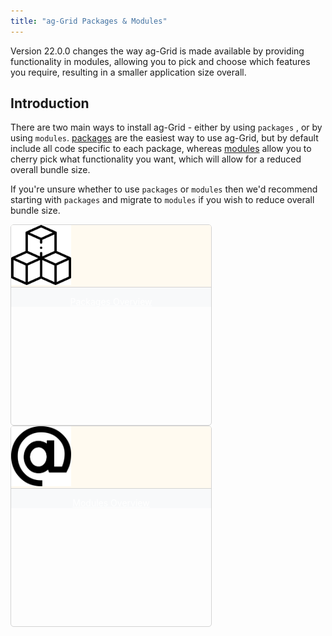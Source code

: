 ```yaml
---
title: "ag-Grid Packages & Modules"
---
```


Version 22.0.0 changes the way ag-Grid is made available by providing functionality in modules, allowing you to pick and choose which features you require, resulting in a smaller application size overall.

## Introduction

There are two main ways to install ag-Grid - either by using `packages` , or by using `modules`. [packages](../grid-packages) are the easiest way to use ag-Grid, but by default include all code specific to each package, whereas [modules](../grid-modules) allow you to cherry pick what functionality you want, which will allow for a reduced overall bundle size.

If you're unsure whether to use `packages` or `modules` then we'd recommend starting with `packages` and migrate to `modules` if you wish to reduce overall bundle size.


<div class="d-flex justify-content-around" style="height: 20rem;">
    <div class="d-flex flex-column" style="max-width: 20rem; min-width: 10rem; height: 20rem; border: 1px solid lightgray; border-radius: 5px; overflow: hidden;">
        <div class="flex-grow-1 d-flex justify-content-center p-4" style="background-color: #fffaf0;">
            <a class="d-flex align-items-center" href="../grid-packages/"><img src="resources/packages.svg" style="width: 100%; max-width: 6rem;" alt="Grid Packages Overview" /></a>
        </div>
        <div class="p-2" style="border-top: 1px solid lightgray; background-color: #f8f9fa; text-align: center;">
            <p class="mb-0 btn btn-primary"><a href="../grid-packages/" style="color: white">Packages Overview</a></p>
        </div>
    </div>
    <div class="d-flex flex-column" style="max-width: 20rem; min-width: 10rem; height: 20rem; border: 1px solid lightgray; border-radius: 5px; overflow: hidden;">
        <div class="flex-grow-1 d-flex justify-content-center p-4" style="background-color: #fffaf0;">
            <a class="d-flex align-items-center" href="../grid-packages/"><img src="resources/modules.svg" style="width: 100%; max-width: 6rem;" alt="Grid Modules Overview"/></a>
        </div>
        <div class="p-2" style="border-top: 1px solid lightgray; background-color: #f8f9fa; text-align: center;">
            <p class="mb-0 btn btn-primary"><a href="../grid-modules/" style="color: white">Modules Overview</a></p>
        </div>
    </div>
</div>